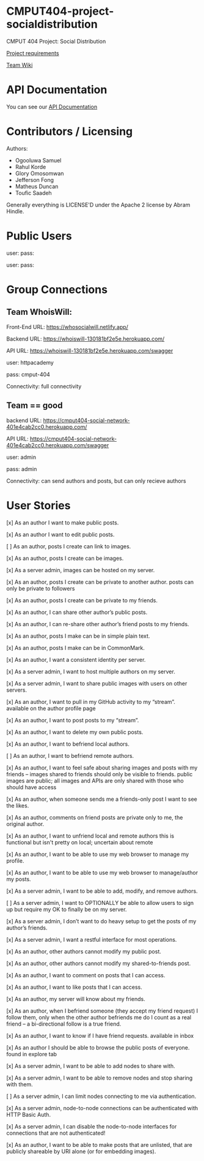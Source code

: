 CMPUT404-project-socialdistribution
===================================

CMPUT 404 Project: Social Distribution

[Project requirements](https://github.com/uofa-cmput404/project-socialdistribution/blob/master/project.org) 

[Team Wiki](https://github.com/uofa-cmput404/404f23project-http-academy/wiki)



API Documentation
===================================

You can see our [API Documentation](https://github.com/uofa-cmput404/404f23project-http-academy/wiki/API-Documentation)


Contributors / Licensing
========================

Authors:
    
* Ogooluwa Samuel
* Rahul Korde
* Glory Omosomwan
* Jefferson Fong 
* Matheus Duncan
* Toufic Saadeh

Generally everything is LICENSE'D under the  Apache 2 license by Abram Hindle.

Public Users
==============
user: 
pass:

user: 
pass: 


Group Connections
==================

## Team WhoisWill:
Front-End URL: https://whosocialwill.netlify.app/

Backend URL: https://whoiswill-130181bf2e5e.herokuapp.com/

API URL: https://whoiswill-130181bf2e5e.herokuapp.com/swagger

user: httpacademy

pass: cmput-404

Connectivity: full connectivity

## Team == good

backend URL:  https://cmput404-social-network-401e4cab2cc0.herokuapp.com/

API URL:  https://cmput404-social-network-401e4cab2cc0.herokuapp.com/swagger

user: admin    

pass: admin

Connectivity: can send authors and posts, but can only recieve authors


User Stories
=============
[x] As an author I want to make public posts.

[x] As an author I want to edit public posts.

[ ] As an author, posts I create can link to images.

[x] As an author, posts I create can be images.

[x] As a server admin, images can be hosted on my server.

[x] As an author, posts I create can be private to another author. posts can only be private to followers

[x] As an author, posts I create can be private to my friends.

[x] As an author, I can share other author’s public posts.

[x] As an author, I can re-share other author’s friend posts to my friends.

[x] As an author, posts I make can be in simple plain text.

[x] As an author, posts I make can be in CommonMark.

[x] As an author, I want a consistent identity per server.

[x] As a server admin, I want to host multiple authors on my server.

[x] As a server admin, I want to share public images with users on other servers.
 
[x] As an author, I want to pull in my GitHub activity to my “stream”. available on the author profile page
 
[x] As an author, I want to post posts to my “stream”.
 
[x] As an author, I want to delete my own public posts.
 
[x] As an author, I want to befriend local authors.
 
[ ] As an author, I want to befriend remote authors.
 
[x] As an author, I want to feel safe about sharing images and posts with my friends – images shared to friends should only be visible to friends. public images are public; all images and APIs are only shared with those who should have access
 
[x] As an author, when someone sends me a friends-only post I want to see the likes.
 
[x] As an author, comments on friend posts are private only to me, the original author.
 
[x] As an author, I want to unfriend local and remote authors this is functional but isn't pretty on local; uncertain about remote
 
[x] As an author, I want to be able to use my web browser to manage my profile.
 
[x] As an author, I want to be able to use my web browser to manage/author my posts.
 
[x] As a server admin, I want to be able to add, modify, and remove authors.
 
[ ] As a server admin, I want to OPTIONALLY be able to allow users to sign up but require my OK to finally be on my server.
 
[x] As a server admin, I don’t want to do heavy setup to get the posts of my author’s friends.
 
[x] As a server admin, I want a restful interface for most operations.
 
[x] As an author, other authors cannot modify my public post.
 
[x] As an author, other authors cannot modify my shared-to-friends post.
 
[x] As an author, I want to comment on posts that I can access.
 
[x] As an author, I want to like posts that I can access.
 
[x] As an author, my server will know about my friends.
 
[x] As an author, when I befriend someone (they accept my friend request) I follow them, only when the other author befriends me do I count as a real friend – a bi-directional follow is a true friend.
 
[x] As an author, I want to know if I have friend requests. available in inbox
 
[x] As an author I should be able to browse the public posts of everyone. found in explore tab
 
[x] As a server admin, I want to be able to add nodes to share with.
 
[x] As a server admin, I want to be able to remove nodes and stop sharing with them.
 
[ ] As a server admin, I can limit nodes connecting to me via authentication.
 
[x] As a server admin, node-to-node connections can be authenticated with HTTP Basic Auth.
 
[x] As a server admin, I can disable the node-to-node interfaces for connections that are not authenticated!

[x] As an author, I want to be able to make posts that are unlisted, that are publicly shareable by URI alone (or for embedding images).

